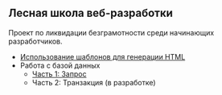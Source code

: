 ## Лесная школа веб-разработки

Проект по ликвидации безграмотности среди начинающих разработчиков.

- [Использование шаблонов для генерации HTML](/fs/templates.md)
- Работа с базой данных
  - [Часть 1: Запрос](/fs/db1.md)
  - Часть 2: Транзакция (в разработке)